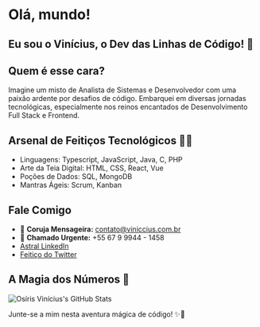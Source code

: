 # Olá, mundo! 

## Eu sou o Vinícius, o Dev das Linhas de Código! 👋

## Quem é esse cara?

Imagine um misto de Analista de Sistemas e Desenvolvedor com uma paixão ardente por desafios de código. Embarquei em diversas jornadas tecnológicas, especialmente nos reinos encantados de Desenvolvimento Full Stack e Frontend.

## Arsenal de Feitiços Tecnológicos 🧙‍♂️

- Linguagens: Typescript, JavaScript, Java, C, PHP
- Arte da Teia Digital: HTML, CSS, React, Vue
- Poções de Dados: SQL, MongoDB
- Mantras Ágeis: Scrum, Kanban

## Fale Comigo

- 📧 **Coruja Mensageira:** [contato@viniccius.com.br](mailto:contato@viniccius.com.br)
- 📱 **Chamado Urgente:** +55 67 9 9944 - 1458
- [Astral LinkedIn](https://www.linkedin.com/in/viniszofc/)
- [Feitiço do Twitter](https://twitter.com/viniszofc/)

## A Magia dos Números 🌟

![Osíris Vinícius's GitHub Stats](https://github-readme-stats.vercel.app/api?username=vinisjs&show_icons=true&theme=github_dark)

Junte-se a mim nesta aventura mágica de código! ✨🚀
